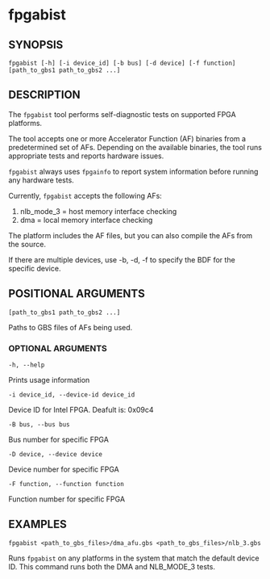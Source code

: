 # fpgabist #

## SYNOPSIS ##
```console
fpgabist [-h] [-i device_id] [-b bus] [-d device] [-f function] [path_to_gbs1 path_to_gbs2 ...]
```

## DESCRIPTION ##
The ```fpgabist``` tool performs self-diagnostic tests on supported FPGA platforms.

The tool accepts one or more Accelerator Function (AF) binaries from a predetermined set of AFs. Depending on the available binaries, 
the tool runs appropriate tests and reports hardware issues.

```fpgabist``` always uses ```fpgainfo``` to report system information before running any hardware tests.

Currently, ```fpgabist``` accepts the following AFs:
   1. nlb_mode_3 = host memory interface checking
   2. dma = local memory interface checking

The platform includes the AF files, but you can also compile the AFs from the source. 

If there are multiple devices, use -b, -d, -f to specify the BDF for the specific device.

## POSITIONAL ARGUMENTS ##
`[path_to_gbs1 path_to_gbs2 ...]`

   Paths to GBS files of AFs being used.

### OPTIONAL ARGUMENTS ##
`-h, --help`

   Prints usage information

`-i device_id, --device-id device_id`

   Device ID for Intel FPGA. Deafult is: 0x09c4

`-B bus, --bus bus`

   Bus number for specific FPGA

`-D device, --device device`

   Device number for specific FPGA

`-F function, --function function`

   Function number for specific FPGA

## EXAMPLES ##

`fpgabist <path_to_gbs_files>/dma_afu.gbs <path_to_gbs_files>/nlb_3.gbs`

 Runs ```fpgabist``` on any platforms in the system that match the default device ID. This command runs both the DMA and NLB_MODE_3 tests.

   
